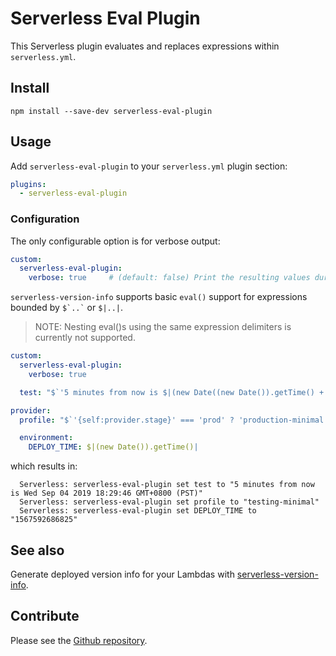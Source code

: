 # Serverless Eval Plugin

This Serverless plugin evaluates and replaces expressions within `serverless.yml`.

## Install

```
npm install --save-dev serverless-eval-plugin
```

## Usage

Add `serverless-eval-plugin` to your `serverless.yml` plugin section:

```yaml
plugins:
  - serverless-eval-plugin
```

### Configuration

The only configurable option is for verbose output:

```yaml
custom:
  serverless-eval-plugin:
    verbose: true     # (default: false) Print the resulting values during deploy
```

`serverless-version-info` supports basic `eval()` support for expressions bounded by `` $`..` `` or `$|..|`.

> NOTE: Nesting eval()s using the same expression delimiters is currently not supported.

```yaml
custom:
  serverless-eval-plugin:
    verbose: true

  test: "$`'5 minutes from now is $|(new Date((new Date()).getTime() + 300000))|'`"

provider:
  profile: "$`'{self:provider.stage}' === 'prod' ? 'production-minimal' : 'testing-minimal'`"

  environment:
    DEPLOY_TIME: $|(new Date()).getTime()|

```

which results in:

```
  Serverless: serverless-eval-plugin set test to "5 minutes from now is Wed Sep 04 2019 18:29:46 GMT+0800 (PST)"
  Serverless: serverless-eval-plugin set profile to "testing-minimal"
  Serverless: serverless-eval-plugin set DEPLOY_TIME to "1567592686825"
```

## See also

Generate deployed version info for your Lambdas with [serverless-version-info](https://www.npmjs.com/package/serverless-version-info).

## Contribute

Please see the [Github repository](https://github.com/ibrado/serverless-eval-plugin.git).




